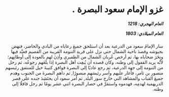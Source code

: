 <h1 dir="rtl">غزو الإمام سعود البصرة .</h1>

<h5 dir="rtl">العام الهجري:  1218

العام الميلادي: 1803

</h5>

<p dir="rtl">سار الإمامُ سعود من الدرعية بعد أن استلحق جميعَ رعاياه من البادي والحاضر، فنهض بجيوشه وقصدَ ناحية الشمال حتى نزل على قريةِ التنومة القريبة من القصيم فعيَّد فيها ونحَرَ ضحاياه بها، ثم أرخص عُربان الشمال من الظفيري وأذِنَ لهم بالعودة إلى أوطانِهم؛ لأنَّه يريد القفول إلى وطنه، وكان قصده أن يُبغِت أهل البصرة إذا بلَغَهم رجوعُه، ثم رحل من التنومة إلى جهة الدرعية، ثم رجع عاديًا إلى البصرة فوافق كتيبةَ خيل للمنتفق رئيسهم منصور بن ثامر، فأغار عليهم وأسر رئيسَهم منصورًا, ثم داهم البصرةَ من الجنوب وهدم جميعَ القباب والمشاهد التي خارج سور البلد, ثم أمر سعود أن يحتَشِدَ جنده على قصر الدريهمية لهدمِه، فهدموه واستمَرَّ في حصار البصرة اثني عشر يومًا ثم رحل قافلًا إلى وطنه.</p></br>
